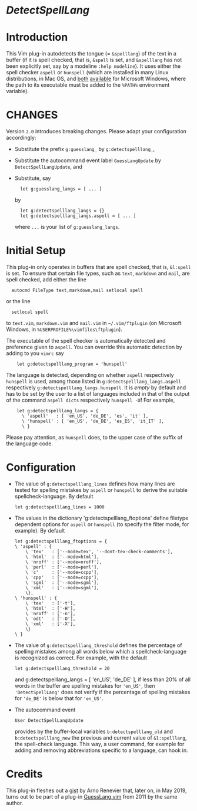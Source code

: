 *DetectSpellLang*
=========

# Introduction

This Vim plug-in autodetects the tongue (= `&spelllang`) of the text in a buffer (if it is spell checked, that is, `&spell` is set, and `&spelllang` has not been explicitly set, say by a modeline `:help modeline`).
It uses either the spell checker `aspell` or `hunspell` (which are installed in many Linux distributions, in Mac OS, and [both](http://aspell.net/man-html/WIN32-Notes.html) [available](https://chocolatey.org/packages/hunspell.portable) for Microsoft Windows, where the path to its executable must be added to the `%PATH%` environment variable).

# CHANGES

Version `2.0` introduces breaking changes.
Please adapt your configuration accordingly:

- Substitute the prefix `g:guesslang_` by `g:detectspelllang_`,
- Substitute the autocommand event label `GuessLangUpdate` by `DetectSpellLangUpdate`, and
- Substitute, say

    ```vim
      let g:guesslang_langs = [ ... ]
    ```

    by

    ```vim
      let g:detectspelllang_langs = {}
      let g:detectspelllang_langs.aspell = [ ... ]
    ```

    where `...` is your list of `g:guesslang_langs`.

# Initial Setup

This plug-in only operates in buffers that are spell checked, that is, `&l:spell` is set.
To ensure that certain file types, such as `text`, `markdown` and `mail`, are spell checked, add either the line

```vim
  autocmd FileType text,markdown,mail setlocal spell
```

or the line

```vim
  setlocal spell
```

to `text.vim`, `markdown.vim` and `mail.vim` in `~/.vim/ftplugin` (on Microsoft Windows, in `%USERPROFILE%\vimfiles\ftplugin`).

The executable of the spell checker is automatically detected and preference given to `aspell`.
You can override this automatic detection by adding to you `vimrc` say

```vim
    let g:detectspelllang_program = 'hunspell'
```

The language is detected, depending on whether `aspell` respectively `hunspell`
is used, among those listed in `g:detectspelllang_langs.aspell` respectively
`g:detectspelllang_langs.hunspell`. It is *empty* by default and has to be
set by the user to a list of languages included in that of the output of the
command `aspell dicts` respectively `hunspell -D`**!**
For example,

```vim
    let g:detectspelllang_langs = {
      \ 'aspell'   : [ 'en_US', 'de_DE', 'es', 'it' ],
      \ 'hunspell' : [ 'en_US', 'de_DE', 'es_ES', 'it_IT' ],
      \ }
```

Please pay attention, as `hunspell` does, to the upper case of the suffix of the language code.

# Configuration

- The value of `g:detectspelllang_lines` defines how many lines are tested for spelling mistakes by `aspell` or `hunspell` to derive the suitable spellcheck-language.
    By default

    ```vim
    let g:detectspelllang_lines = 1000
    ```

- The values in the dictionary 'g:detectspelllang_ftoptions' define filetype dependent options for `aspell` or `hunspell` (to specify the filter mode, for example).
    By default

    ```vim
    let g:detectspelllang_ftoptions = {
    \ 'aspell' : {
        \ 'tex'   : ['--mode=tex', '--dont-tex-check-comments'],
        \ 'html'  : ['--mode=html'],
        \ 'nroff' : ['--mode=nroff'],
        \ 'perl'  : ['--mode=perl'],
        \ 'c'     : ['--mode=ccpp'],
        \ 'cpp'   : ['--mode=ccpp'],
        \ 'sgml'  : ['--mode=sgml'],
        \ 'xml'   : ['--mode=sgml'],
        \},
    \ 'hunspell' : {
        \ 'tex'   : ['-t'],
        \ 'html'  : ['-H'],
        \ 'nroff' : ['-n'],
        \ 'odt'   : ['-O'],
        \ 'xml'   : ['-X'],
        \}
    \ }
    ```

- The value of `g:detectspelllang_threshold` defines the percentage of spelling mistakes among all words below which a spellcheck-language is recognized as correct.
    For example, with the default

    ```vim
    let g:detectspelllang_threshold = 20
    ```

  and g:detectspelllang_langs = [ 'en_US', 'de_DE' ], if less than 20% of all words in the buffer are spelling mistakes for `'en_US'`, then `'DetectSpellLang'` does not verify if the percentage of spelling mistakes for `'de_DE'` is below that for `'en_US'`.

- The autocommand event

    ```vim
    User DetectSpellLangUpdate
    ```

  provides by the buffer-local variables `b:detectspelllang_old` and `b:detectspelllang_new` the previous and current value of `&l:spelllang`, the spell-check language.
    This way, a user command, for example for adding and removing abbreviations specific to a language, can hook in.

# Credits

This plug-in fleshes out a [gist](https://gist.github.com/arenevier/1142114) by Arno Renevier that, later on, in May 2019, turns out to be part of a plug-in [GuessLang.vim](https://github.com/arenevier/vimguesslang/blob/master/GuessLang.vim) from 2011 by the same author.
